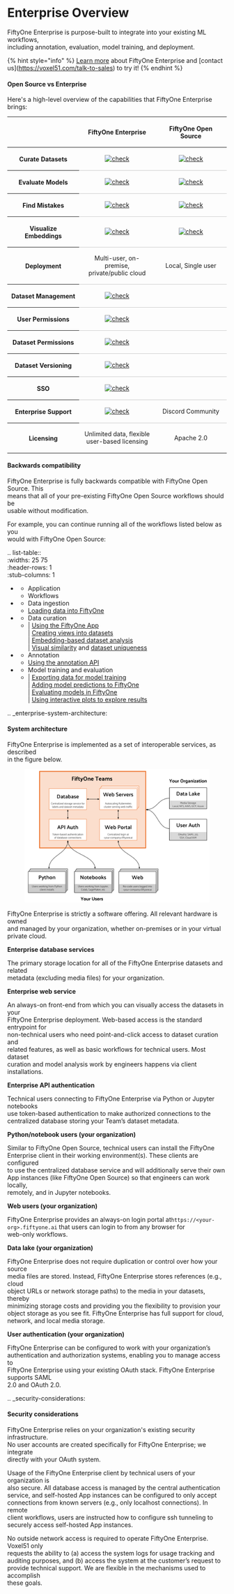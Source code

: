 # Enterprise Overview

FiftyOne Enterprise is purpose-built to integrate into your existing ML workflows,\
including annotation, evaluation, model training, and deployment.

{% hint style="info" %}
[Learn more](https://voxel51.com/enterprise) about FiftyOne Enterprise and [contact us]\(https://voxel51.com/talk-to-sales) to try it!
{% endhint %}



#### Open Source vs Enterprise

Here's a high-level overview of the capabilities that FiftyOne Enterprise brings:


</table><table class="docutils align-center">
<thead>
<tr class="row-odd"><th class="head stub"></th>
<th class="head" style="text-align: center"><p>FiftyOne Enterprise</p></th>
<th class="head" style="text-align: center"><p>FiftyOne Open Source</p></th>
</tr>
</thead>
<tbody>
<tr class="row-even"><th class="stub"><p>Curate Datasets</p></th>
<td style="text-align: center"><p><a class="reference internal" href="https://voxel51.com/images/icons/checkmark.svg"><img alt="check" height="20pt" src="https://voxel51.com/images/icons/checkmark.svg" width="20pt" /></a></p></td>
<td style="text-align: center"><p><a class="reference internal" href="https://voxel51.com/images/icons/checkmark.svg"><img alt="check" height="20pt" src="https://voxel51.com/images/icons/checkmark.svg" width="20pt" /></a></p></td>
</tr>
<tr class="row-odd", style="border-top: 1px solid #cacaca"><th class="stub"><p>Evaluate Models</p></th>
<td style="text-align: center"><p><a class="reference internal" href="https://voxel51.com/images/icons/checkmark.svg"><img alt="check" height="20pt" src="https://voxel51.com/images/icons/checkmark.svg" width="20pt" /></a></p></td>
<td style="text-align: center"><p><a class="reference internal" href="https://voxel51.com/images/icons/checkmark.svg"><img alt="check" height="20pt" src="https://voxel51.com/images/icons/checkmark.svg" width="20pt" /></a></p></td>
</tr>
<tr class="row-even", style="border-top: 1px solid #cacaca"><th class="stub"><p>Find Mistakes</p></th>
<td style="text-align: center"><p><a class="reference internal" href="https://voxel51.com/images/icons/checkmark.svg"><img alt="check" height="20pt" src="https://voxel51.com/images/icons/checkmark.svg" width="20pt" /></a></p></td>
<td style="text-align: center"><p><a class="reference internal" href="https://voxel51.com/images/icons/checkmark.svg"><img alt="check" height="20pt" src="https://voxel51.com/images/icons/checkmark.svg" width="20pt" /></a></p></td>
</tr>
<tr class="row-odd", style="border-top: 1px solid #cacaca"><th class="stub"><p>Visualize Embeddings</p></th>
<td style="text-align: center"><p><a class="reference internal" href="https://voxel51.com/images/icons/checkmark.svg"><img alt="check" height="20pt" src="https://voxel51.com/images/icons/checkmark.svg" width="20pt" /></a></p></td>
<td style="text-align: center"><p><a class="reference internal" href="https://voxel51.com/images/icons/checkmark.svg"><img alt="check" height="20pt" src="https://voxel51.com/images/icons/checkmark.svg" width="20pt" /></a></p></td>
</tr>
<tr class="row-even", style="border-top: 1px solid #cacaca"><th class="stub"><p>Deployment</p></th>
<td style="text-align: center"><p>Multi-user, on-premise,<br>private/public cloud</p></td>
<td style="text-align: center"><p>Local, Single user</p></td>
</tr>
<tr class="row-odd", style="border-top: 1px solid #cacaca"><th class="stub"><p>Dataset Management</p></th>
<td style="text-align: center"><p><a class="reference internal" href="https://voxel51.com/images/icons/checkmark.svg"><img alt="check" height="20pt" src="https://voxel51.com/images/icons/checkmark.svg" width="20pt" /></a></p></td>
<td style="text-align: center"></td>
</tr>
<tr class="row-even", style="border-top: 1px solid #cacaca"><th class="stub"><p>User Permissions</p></th>
<td style="text-align: center"><p><a class="reference internal" href="https://voxel51.com/images/icons/checkmark.svg"><img alt="check" height="20pt" src="https://voxel51.com/images/icons/checkmark.svg" width="20pt" /></a></p></td>
<td style="text-align: center"></td>
</tr>
<tr class="row-odd", style="border-top: 1px solid #cacaca"><th class="stub"><p>Dataset Permissions</p></th>
<td style="text-align: center"><p><a class="reference internal" href="https://voxel51.com/images/icons/checkmark.svg"><img alt="check" height="20pt" src="https://voxel51.com/images/icons/checkmark.svg" width="20pt" /></a></p></td>
<td style="text-align: center"></td>
</tr>
<tr class="row-even", style="border-top: 1px solid #cacaca"><th class="stub"><p>Dataset Versioning</p></th>
<td style="text-align: center"><p><a class="reference internal" href="https://voxel51.com/images/icons/checkmark.svg"><img alt="check" height="20pt" src="https://voxel51.com/images/icons/checkmark.svg" width="20pt" /></a></p></td>
<td style="text-align: center"></td>
</tr>
<tr class="row-odd", style="border-top: 1px solid #cacaca"><th class="stub"><p>SSO</p></th>
<td style="text-align: center"><p><a class="reference internal" href="https://voxel51.com/images/icons/checkmark.svg"><img alt="check" height="20pt" src="https://voxel51.com/images/icons/checkmark.svg" width="20pt" /></a></p></td>
<td style="text-align: center"></td>
</tr>
<tr class="row-even", style="border-top: 1px solid #cacaca"><th class="stub"><p>Enterprise Support</p></th>
<td style="text-align: center"><p><a class="reference internal" href="https://voxel51.com/images/icons/checkmark.svg"><img alt="check" height="20pt" src="https://voxel51.com/images/icons/checkmark.svg" width="20pt" /></a></p></td>
<td style="text-align: center"><p>Discord Community</p></td>
</tr>
<tr class="row-odd", style="border-top: 1px solid #cacaca"><th class="stub"><p>Licensing</p></th>
<td style="text-align: center"><p>Unlimited data, flexible<br>user-based licensing</p></td>

</td>
<td style="text-align: center"><p>Apache 2.0</p></td>
</tr>
</tbody>
</table>




#### Backwards compatibility

FiftyOne Enterprise is fully backwards compatible with FiftyOne Open Source. This\
means that all of your pre-existing FiftyOne Open Source workflows should be\
usable without modification.

For example, you can continue running all of the workflows listed below as you\
would with FiftyOne Open Source:

.. list-table::\
:widths: 25 75\
:header-rows: 1\
:stub-columns: 1

*
  * Application
  * Workflows
*
  * Data ingestion
  * [Loading data into FiftyOne](loading-datasets/)
*
  * Data curation
  * \| [Using the FiftyOne App](fiftyone-app/)\
    \| [Creating views into datasets](using-views/)\
    \| [Embedding-based dataset analysis](https://voxel51.com/docs/fiftyone/tutorials/image_embeddings.html)\
    \| [Visual similarity](brain-similarity/) and [dataset uniqueness](brain-image-uniqueness/)
*
  * Annotation
  * [Using the annotation API](fiftyone-annotation/)
*
  * Model training and evaluation
  * \| [Exporting data for model training](exporting-datasets/)\
    \| [Adding model predictions to FiftyOne](https://voxel51.com/docs/fiftyone/tutorials/evaluate_detections.html#Add-predictions-to-dataset)\
    \| [Evaluating models in FiftyOne](evaluating-models/)\
    \| [Using interactive plots to explore results](interactive-plots/)

.. \_enterprise-system-architecture:

#### System architecture

FiftyOne Enterprise is implemented as a set of interoperable services, as described\
in the figure below.

<figure><img src="../images/enterprise/enterprise_architecture.png" alt="enterprise-architecture"><figcaption></figcaption></figure>

FiftyOne Enterprise is strictly a software offering. All relevant hardware is owned\
and managed by your organization, whether on-premises or in your virtual\
private cloud.

**Enterprise database services**

The primary storage location for all of the FiftyOne Enterprise datasets and related\
metadata (excluding media files) for your organization.

**Enterprise web service**

An always-on front-end from which you can visually access the datasets in your\
FiftyOne Enterprise deployment. Web-based access is the standard entrypoint for\
non-technical users who need point-and-click access to dataset curation and\
related features, as well as basic workflows for technical users. Most dataset\
curation and model analysis work by engineers happens via client installations.

**Enterprise API authentication**

Technical users connecting to FiftyOne Enterprise via Python or Jupyter notebooks\
use token-based authentication to make authorized connections to the\
centralized database storing your Team’s dataset metadata.

**Python/notebook users (your organization)**

Similar to FiftyOne Open Source, technical users can install the FiftyOne\
Enterprise client in their working environment(s). These clients are configured\
to use the centralized database service and will additionally serve their own\
App instances (like FiftyOne Open Source) so that engineers can work locally,\
remotely, and in Jupyter notebooks.

**Web users (your organization)**

FiftyOne Enterprise provides an always-on login portal at`https://<your-org>.fiftyone.ai` that users can login to from any browser for\
web-only workflows.

**Data lake (your organization)**

FiftyOne Enterprise does not require duplication or control over how your source\
media files are stored. Instead, FiftyOne Enterprise stores references (e.g., cloud\
object URLs or network storage paths) to the media in your datasets, thereby\
minimizing storage costs and providing you the flexibility to provision your\
object storage as you see fit. FiftyOne Enterprise has full support for cloud,\
network, and local media storage.

**User authentication (your organization)**

FiftyOne Enterprise can be configured to work with your organization’s\
authentication and authorization systems, enabling you to manage access to\
FiftyOne Enterprise using your existing OAuth stack. FiftyOne Enterprise supports SAML\
2.0 and OAuth 2.0.

.. \_security-considerations:

#### Security considerations

FiftyOne Enterprise relies on your organization's existing security infrastructure.\
No user accounts are created specifically for FiftyOne Enterprise; we integrate\
directly with your OAuth system.

Usage of the FiftyOne Enterprise client by technical users of your organization is\
also secure. All database access is managed by the central authentication\
service, and self-hosted App instances can be configured to only accept\
connections from known servers (e.g., only localhost connections). In remote\
client workflows, users are instructed how to configure ssh tunneling to\
securely access self-hosted App instances.

No outside network access is required to operate FiftyOne Enterprise. Voxel51 only\
requests the ability to (a) access the system logs for usage tracking and\
auditing purposes, and (b) access the system at the customer’s request to\
provide technical support. We are flexible in the mechanisms used to accomplish\
these goals.
